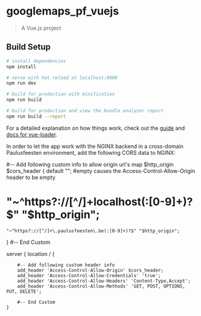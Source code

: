# googlemaps_pf_vuejs

> A Vue.js project

## Build Setup

``` bash
# install dependencies
npm install

# serve with hot reload at localhost:8080
npm run dev

# build for production with minification
npm run build

# build for production and view the bundle analyzer report
npm run build --report
```

For a detailed explanation on how things work, check out the [guide](http://vuejs-templates.github.io/webpack/) and [docs for vue-loader](http://vuejs.github.io/vue-loader).

In order to let the app work with the NGINX backend in a cross-domain Paulusfeesten environment, add the following CORS data to NGINX:

#-- Add following custom info to allow origin url's
map $http_origin $cors_header {
   default     ""; #empty causes the Access-Control-Allow-Origin header to be empty
#    "~^https?://[^/]+localhost(:[0-9]+)?$" "$http_origin";   
    "~^https?://[^/]+\.paulusfeesten\.be(:[0-9]+)?$" "$http_origin";   
}
#-- End Custom

server {
    location / {

		#-- Add following custom header info
        add_header 'Access-Control-Allow-Origin' $cors_header;
        add_header 'Access-Control-Allow-Credentials' 'true';
        add_header 'Access-Control-Allow-Headers' 'Content-Type,Accept';
        add_header 'Access-Control-Allow-Methods' 'GET, POST, OPTIONS, PUT, DELETE';

        #-- End Custom
    }
